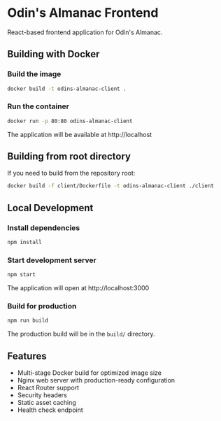 # Odin's Almanac Frontend

React-based frontend application for Odin's Almanac.

## Building with Docker

### Build the image

```bash
docker build -t odins-almanac-client .
```

### Run the container

```bash
docker run -p 80:80 odins-almanac-client
```

The application will be available at http://localhost

## Building from root directory

If you need to build from the repository root:

```bash
docker build -f client/Dockerfile -t odins-almanac-client ./client
```

## Local Development

### Install dependencies

```bash
npm install
```

### Start development server

```bash
npm start
```

The application will open at http://localhost:3000

### Build for production

```bash
npm run build
```

The production build will be in the `build/` directory.

## Features

- Multi-stage Docker build for optimized image size
- Nginx web server with production-ready configuration
- React Router support
- Security headers
- Static asset caching
- Health check endpoint
